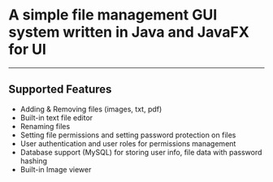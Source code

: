 # A simple file management GUI system written in Java and JavaFX for UI
---
## Supported Features
- Adding & Removing files (images, txt, pdf)
- Built-in text file editor
- Renaming files
- Setting file permissions and setting password protection on files
- User authentication and user roles for permissions management
- Database support (MySQL) for storing user info, file data with password hashing
- Built-in Image viewer
